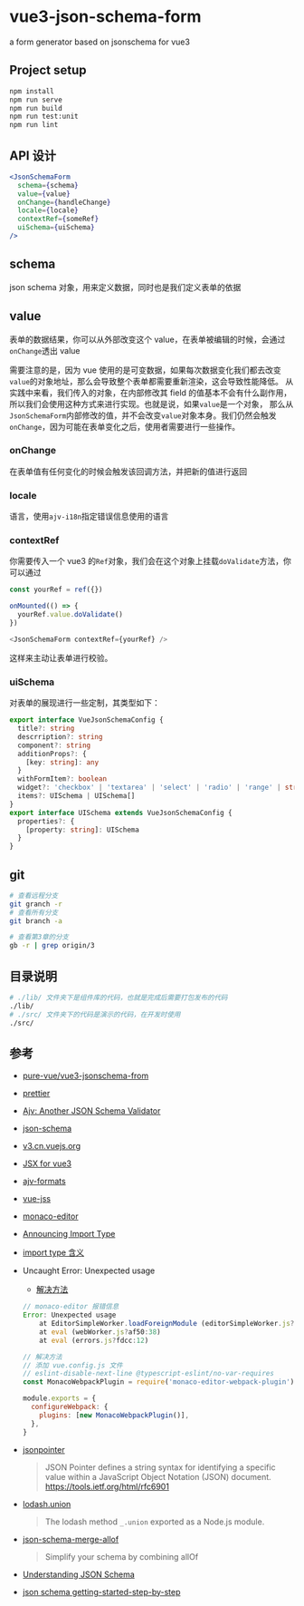 # vue3-json-schema-form

a form generator based on jsonschema for vue3

## Project setup

```bash
npm install
npm run serve
npm run build
npm run test:unit
npm run lint
```

## API 设计

```jsx
<JsonSchemaForm
  schema={schema}
  value={value}
  onChange={handleChange}
  locale={locale}
  contextRef={someRef}
  uiSchema={uiSchema}
/>
```

## schema

json schema 对象，用来定义数据，同时也是我们定义表单的依据

## value

表单的数据结果，你可以从外部改变这个 value，在表单被编辑的时候，会通过`onChange`透出 value

需要注意的是，因为 vue 使用的是可变数据，如果每次数据变化我们都去改变`value`的对象地址，那么会导致整个表单都需要重新渲染，这会导致性能降低。
从实践中来看，我们传入的对象，在内部修改其 field 的值基本不会有什么副作用，所以我们会使用这种方式来进行实现。也就是说，如果`value`是一个对象，
那么从`JsonSchemaForm`内部修改的值，并不会改变`value`对象本身。我们仍然会触发`onChange`，因为可能在表单变化之后，使用者需要进行一些操作。

### onChange

在表单值有任何变化的时候会触发该回调方法，并把新的值进行返回

### locale

语言，使用`ajv-i18n`指定错误信息使用的语言

### contextRef

你需要传入一个 vue3 的`Ref`对象，我们会在这个对象上挂载`doValidate`方法，你可以通过

```ts
const yourRef = ref({})

onMounted(() => {
  yourRef.value.doValidate()
})

<JsonSchemaForm contextRef={yourRef} />
```

这样来主动让表单进行校验。

### uiSchema

对表单的展现进行一些定制，其类型如下：

```ts
export interface VueJsonSchemaConfig {
  title?: string
  descrription?: string
  component?: string
  additionProps?: {
    [key: string]: any
  }
  withFormItem?: boolean
  widget?: 'checkbox' | 'textarea' | 'select' | 'radio' | 'range' | string
  items?: UISchema | UISchema[]
}
export interface UISchema extends VueJsonSchemaConfig {
  properties?: {
    [property: string]: UISchema
  }
}
```

## git

```bash
# 查看远程分支
git granch -r
# 查看所有分支
git branch -a

# 查看第3章的分支
gb -r | grep origin/3
```

## 目录说明

```bash
# ./lib/ 文件夹下是组件库的代码，也就是完成后需要打包发布的代码
./lib/
# ./src/ 文件夹下的代码是演示的代码，在开发时使用
./src/

```

## 参考

- [pure-vue/vue3-jsonschema-from](https://github.com/pure-vue/vue3-jsonschema-from)
- [prettier](https://prettier.io/)
- [Ajv: Another JSON Schema Validator](https://ajv.js.org)
- [json-schema](https://json-schema.org/)
- [v3.cn.vuejs.org](https://v3.cn.vuejs.org/guide/installation.html)
- [JSX for vue3](https://github.com/vuejs/jsx-next)
- [ajv-formats](https://github.com/ajv-validator/ajv-formats)
- [vue-jss](https://github.com/pure-vue/vue-jss)
- [monaco-editor](https://github.com/microsoft/monaco-editor)
- [Announcing Import Type](https://flow.org/blog/2015/02/18/Import-Types/)
- [import type 含义](https://segmentfault.com/q/1010000015563961)
- Uncaught Error: Unexpected usage

  - [解决方法](https://github.com/microsoft/monaco-editor/blob/master/docs/integrate-esm.md#option-1-using-the-monaco-editor-loader-plugin)

  ```js
  // monaco-editor 报错信息
  Error: Unexpected usage
      at EditorSimpleWorker.loadForeignModule (editorSimpleWorker.js?ccf6:459)
      at eval (webWorker.js?af50:38)
      at eval (errors.js?fdcc:12)

  // 解决方法
  // 添加 vue.config.js 文件
  // eslint-disable-next-line @typescript-eslint/no-var-requires
  const MonacoWebpackPlugin = require('monaco-editor-webpack-plugin')

  module.exports = {
    configureWebpack: {
      plugins: [new MonacoWebpackPlugin()],
    },
  }
  ```

- [jsonpointer](https://github.com/janl/node-jsonpointer)

  > JSON Pointer defines a string syntax for identifying a specific value
  > within a JavaScript Object Notation (JSON) document.
  > <https://tools.ietf.org/html/rfc6901>

- [lodash.union](https://www.npmjs.com/package/lodash.union)

  > The lodash method `_.union` exported as a Node.js module.

- [json-schema-merge-allof](https://github.com/mokkabonna/json-schema-merge-allof#readme)

  > Simplify your schema by combining allOf

- [Understanding JSON Schema](https://json-schema.org/understanding-json-schema/)
- [json schema getting-started-step-by-step](https://json-schema.org/learn/getting-started-step-by-step.html)

